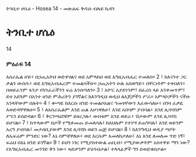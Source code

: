 ﻿
 ትንቢተ ሆሴዕ - Hosea 14 - መጽሐፍ ቅዱስ ብሉይ ኪዳን
# ትንቢተ ሆሴዕ
14
### ምዕራፍ 14
እስራኤል ሆይ፥ በኃጢአትህ ወድቀሃልና ወደ አምላክህ ወደ እግዚአብሔር ተመለስ።
2 ፤ ከእናንተ ጋር ቃልን ውሰዱ፥ ወደ እግዚአብሔርም ተመልሳችሁ። ኃጢአትን ሁሉ አስወግድ፥ በቸርነትም ተቀበለን፥ በወይፈንም ፋንታ የከንፈራችንን ፍሬ እንሰጣለን።
3 ፤ አሦር አያድነንም፤ በፈረስ ላይ አንቀመጥም፤ ድሀ አደጉም በአንተ ዘንድ ምሕረትን ያገኛልና ከእንግዲህ ወዲህ ለእጆቻችን ሥራ። አምላኮቻችን ናችሁ አንላቸውም በሉት።
4 ፤ ቍጣዬ ከእርሱ ዘንድ ተመልሶአልና ዓመፃቸውን እፈውሳለሁ፥ በገዛ ፈቃዴ እወድዳቸዋለሁ።
5 ፤ ለእስራኤልም እንደ ጠል እሆነዋለሁ፤ እንደ አበባም ያብባል፥ እንደ ሊባኖስም ሥሩን ይሰድዳል።
6 ፤ ቅርንጫፎቹም ይዘረጋሉ፥ ውበቱም እንደ ወይራ፥ ሽታውም እንደ ሊባኖስ ይሆናል።
7 ፤ ከጥላውም በታች የሚቀመጡ ይመለሳሉ፤ ከእህሉም የተነሣ ይጠግባሉ፤ እንደ ወይንም አረግ ያብባሉ፤ መታሰቢያውም እንደ ሊባኖስ ወይን ጠጅ ይሆናል።
8 ፤ ከእንግዲህ ወዲያ ጣዖት ለኤፍሬም ምንድር ነው? እኔ ሰምቼዋለሁ፥ ወደ እርሱም እመለከታለሁ፤ እኔ እንደ ለመለመ ጥድ ነኝ፤ ፍሬህ በእኔ ዘንድ ይገኛል።
9 ፤ ይህን ነገር የሚያስተውል ጠቢብ፥ የሚያውቃትም አስተዋይ ማን ነው? የእግዚአብሔር መንገድ ቅን ነው፥ ጻድቃንም ይሄዱበታል፤ ተላላፊዎች ግን ይወድቁበታል። 
